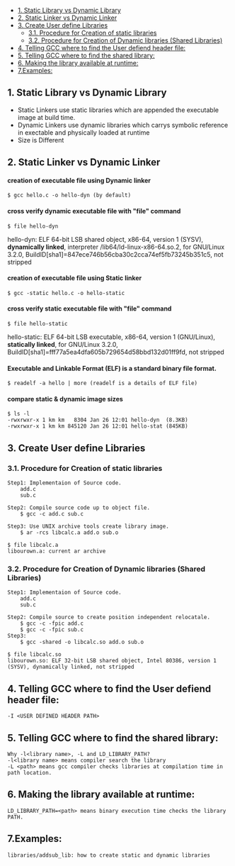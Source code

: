 <!-- vim-markdown-toc GFM -->

* [1. Static Library vs Dynamic Library](#1-static-library-vs-dynamic-library)
* [2. Static Linker vs Dynamic Linker](#2-static-linker-vs-dynamic-linker)
* [3. Create User define Libraries](#3-create-user-define-libraries)
	* [3.1. Procedure for Creation of static libraries](#31-procedure-for-creation-of-static-libraries)
	* [3.2. Procedure for Creation of Dynamic libraries (Shared Libraries)](#32-procedure-for-creation-of-dynamic-libraries-shared-libraries)
* [4. Telling GCC where to find the User defiend header file:](#4-telling-gcc-where-to-find-the-user-defiend-header-file)
* [5. Telling GCC where to find the shared library:](#5-telling-gcc-where-to-find-the-shared-library)
* [6. Making the library available at runtime:](#6-making-the-library-available-at-runtime)
* [7.Examples:](#7examples)

<!-- vim-markdown-toc -->

## 1. Static Library vs Dynamic Library

* Static Linkers use static libraries which are appended the executable image at build time.
* Dynamic Linkers use dynamic libraries which carrys symbolic reference in exectable and physically loaded at runtime
* Size is Different

## 2. Static Linker vs Dynamic Linker

####	creation of executable file using Dynamic linker
`$ gcc hello.c -o hello-dyn (by default)`

####	cross verify dynamic executable file with "file" command
`$ file hello-dyn`

hello-dyn: ELF 64-bit LSB shared object, x86-64, version 1 (SYSV), **dynamically linked**, interpreter /lib64/ld-linux-x86-64.so.2, for GNU/Linux 3.2.0, BuildID[sha1]=847ece746b56cba30c2cca74ef5fb73245b351c5, not stripped
	
	
####	creation of executable file using Static linker
`$ gcc -static hello.c -o hello-static`
	
####	cross verify static executable file with "file" command
`$ file hello-static`

hello-static: ELF 64-bit LSB executable, x86-64, version 1 (GNU/Linux), **statically linked**, for GNU/Linux 3.2.0, BuildID[sha1]=fff77a5ea4dfa605b729654d58bbd132d01ff9fd, not stripped

####	Executable and Linkable Format (ELF) is a standard binary file format.
`$ readelf -a hello | more (readelf is a details of ELF file)`

#### compare static & dynamic image sizes

    $ ls -l
    -rwxrwxr-x 1 km km   8304 Jan 26 12:01 hello-dyn  (8.3KB)
    -rwxrwxr-x 1 km km 845120 Jan 26 12:01 hello-stat (845KB)

## 3. Create User define Libraries

### 3.1. Procedure for Creation of static libraries

	Step1: Implementaion of Source code.
		add.c
		sub.c

	Step2: Compile source code up to object file.
		$ gcc -c add.c sub.c

	Step3: Use UNIX archive tools create library image.
		$ ar -rcs libcalc.a add.o sub.o

	$ file libcalc.a
	libourown.a: current ar archive
	
### 3.2. Procedure for Creation of Dynamic libraries (Shared Libraries)

	Step1: Implementaion of Source code.
		add.c
		sub.c
	
	Step2: Compile source to create position independent relocatale.
		$ gcc -c -fpic add.c
		$ gcc -c -fpic sub.c
	Step3:
		$ gcc -shared -o libcalc.so add.o sub.o

	$ file libcalc.so
	libourown.so: ELF 32-bit LSB shared object, Intel 80386, version 1 (SYSV), dynamically linked, not stripped

## 4. Telling GCC where to find the User defiend header file:

	-I <USER DEFINED HEADER PATH>

## 5. Telling GCC where to find the shared library:
	
	Why -l<library name>, -L and LD_LIBRARY_PATH?
	-l<library name> means compiler search the library
	-L <path> means gcc compiler checks libraries at compilation time in path location.

## 6. Making the library available at runtime:

	LD_LIBRARY_PATH=<path> means binary execution time checks the library PATH.



## 7.Examples:

	libraries/addsub_lib: how to create static and dynamic libraries

